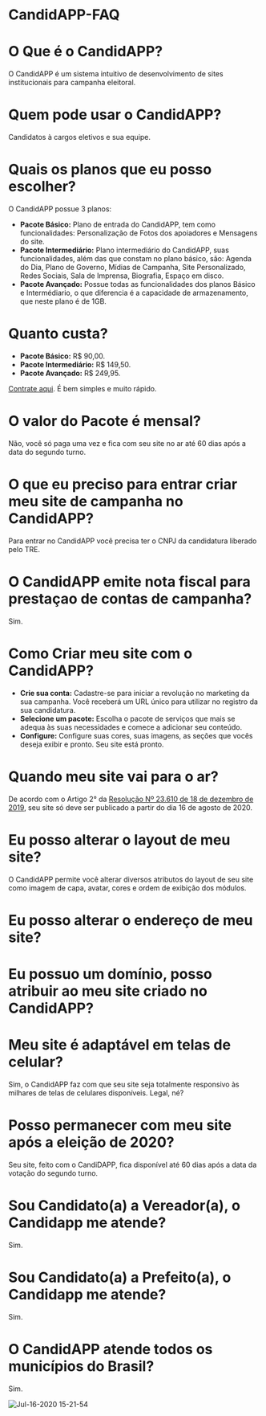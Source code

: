 # CandidAPP-FAQ

# O Que é o CandidAPP?
O CandidAPP é um sistema intuitivo de desenvolvimento de sites institucionais para campanha eleitoral.
# Quem pode usar o CandidAPP?
Candidatos à cargos eletivos e sua equipe.
# Quais os planos que eu posso escolher?
O CandidAPP possue 3 planos:
- **Pacote Básico:** Plano de entrada do CandidAPP, tem como funcionalidades: Personalização de Fotos dos apoiadores e Mensagens do site.
- **Pacote Intermediário:** Plano intermediário do CandidAPP, suas funcionalidades, além das que constam no plano básico, são: Agenda do Dia, Plano de Governo, Mídias de Campanha, Site Personalizado, Redes Sociais, Sala de Imprensa, Biografia, Espaço em disco.
- **Pacote Avançado:** Possue todas as funcionalidades dos planos Básico e Intermédiario, o que diferencia é a capacidade de armazenamento, que neste plano é de 1GB.
# Quanto custa?
- **Pacote Básico:** R$ 90,00.
- **Pacote Intermediário:** R$ 149,50.
- **Pacote Avançado:** R$ 249,95.

[Contrate aqui](https://candidapp.com.br/signup). É bem simples e muito rápido.

# O valor do Pacote é mensal?
Não, você só paga uma vez e fica com seu site no ar até 60 dias após a data do segundo turno.

# O que eu preciso para entrar criar meu site de campanha no CandidAPP?
Para entrar no CandidAPP você precisa ter o CNPJ da candidatura liberado pelo TRE.

# O CandidAPP emite nota fiscal para prestaçao de contas de campanha?
Sim.

# Como Criar meu site com o CandidAPP?
- **Crie sua conta:**
Cadastre-se para iniciar a revolução no marketing da sua campanha. Você receberá um URL único para utilizar no registro da sua candidatura.
- **Selecione um pacote:**
Escolha o pacote de serviços que mais se adequa às suas necessidades e comece a adicionar seu conteúdo.
- **Configure:**
Configure suas cores, suas imagens, as seções que vocês deseja exibir e pronto. Seu site está pronto.
# Quando meu site vai para o ar?
De acordo com o Artigo 2° da [Resolução Nº 23.610 de 18 de dezembro de 2019](http://www.tse.jus.br/legislacao/compilada/res/2019/resolucao-no-23-610-de-18-de-dezembro-de-2019), seu site só deve ser publicado a partir do dia 16 de agosto de 2020.
# Eu posso alterar o layout de meu site?
O CandidAPP permite você alterar diversos atributos do layout de seu site como imagem de capa, avatar, cores e ordem de exibição dos módulos.
# Eu posso alterar o endereço de meu site?
# Eu possuo um domínio, posso atribuir ao meu site criado no CandidAPP?
# Meu site é adaptável em telas de celular?
Sim, o CandidAPP faz com que seu site seja totalmente responsivo às milhares de telas de celulares disponíveis. Legal, né?
# Posso permanecer com meu site após a eleição de 2020?
Seu site, feito com o CandiDAPP, fica disponível até 60 dias após a data da votação do segundo turno.
# Sou Candidato(a) a Vereador(a), o Candidapp me atende?
Sim.
# Sou Candidato(a) a Prefeito(a), o Candidapp me atende?
Sim.
# O CandidAPP atende todos os municípios do Brasil?
Sim.


![Jul-16-2020 15-21-54](https://user-images.githubusercontent.com/18555091/87707866-2f318980-c778-11ea-8ada-51906b59ba28.gif)
